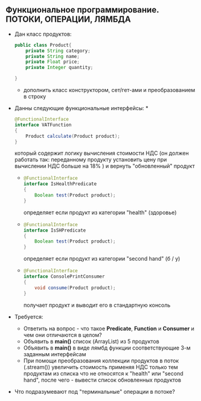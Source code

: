 ## Функциональное программирование. ПОТОКИ, ОПЕРАЦИИ, ЛЯМБДА



* Дан класс продуктов:

    ```java
    public class Product{
        private String category;
        private String name;
        private Float price;
        private Integer quantity;

    }
    ```
    * дополнить класс конструктором, сет/гет-ами и преобразованием в строку
    
* Данны следующие функциональные интерфейсы:
  *  

    ```java
    @FunctionalInterface
    interface VATFunction 
    { 
        Product calculate(Product product); 
    } 
    ```

    который содержит логику вычисления стоимости НДС (он должен работать так: переданному продукту установить цену при вычислении НДС больше на 18% ) и вернуть "обновленный" продукт
    
  * 
      ```java
      @FunctionalInterface
      interface IsHealthPredicate 
      { 
          Boolean test(Product product); 
      } 
      ```
     определяет если продукт из категории "health" (здоровье)
        
  * 
    ```java
    @FunctionalInterface
    interface IsSHPredicate 
    { 
        Boolean test(Product product); 
    } 
    ```

    определяет если продукт из категории "second hand" (б / у)

  * 
    ```java
    @FunctionalInterface
    interface ConsolePrintConsumer 
    { 
        void consume(Product product); 
    } 
    ```

    получает продукт и выводит его в стандартную консоль 
        

* Требуется:
  * Ответить на вопрос - что такое **Predicate**, **Function** и **Consumer** и чем они отличаются в целом?
  * Объявить в **main()** список (ArrayList) из 5 продуктов
  * Объявить в **main()** в виде лямбд функции соответствующие 3-м заданным интерфейсам
  * При помощи преобразования коллекции продуктов в поток (.stream()) увеличить стоимость применяя НДС только тем продуктам из списка что не относятся к "health" или "second hand", после чего - вывести список обновленных продуктов

* Что подразумевают под "терминальные" операции в потоке?